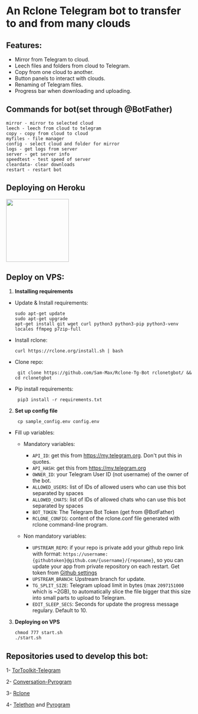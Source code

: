 # An Rclone Telegram bot to transfer to and from many clouds

## Features:

- Mirror from Telegram to cloud.
- Leech files and folders from cloud to Telegram.
- Copy from one cloud to another.
- Button panels to interact with clouds.
- Renaming of Telegram files.
- Progress bar when downloading and uploading.

## Commands for bot(set through @BotFather)

```
mirror - mirror to selected cloud 
leech - leech from cloud to telegram
copy - copy from cloud to cloud
myfiles - file manager
config - select cloud and folder for mirror
logs - get logs from server
server - get server info
speedtest - test speed of server
cleardata- clear downloads
restart - restart bot
```

## Deploying on Heroku
<p><a href="https://github.com/1141879423/Rclone-Tg-Bot/tree/heroku"> <img src="https://img.shields.io/badge/Deploy%20Guide-blueviolet?style=for-the-badge&logo=heroku" width="170""/></a></p>


## Deploy on VPS: 

1. **Installing requirements**
 
 - Update & Install requirements:
 
       sudo apt-get update 
       sudo apt-get upgrade
       apt-get install git wget curl python3 python3-pip python3-venv locales ffmpeg p7zip-full 
 
 - Install rclone:
 
       curl https://rclone.org/install.sh | bash

 - Clone repo:

        git clone https://github.com/Sam-Max/Rclone-Tg-Bot rclonetgbot/ && cd rclonetgbot
 
 - Pip install requirements:
 
        pip3 install -r requirements.txt 

2. **Set up config file**

        cp sample_config.env config.env 

- Fill up variables:

   - Mandatory variables:
        - `API_ID`: get this from https://my.telegram.org. Don't put this in quotes.
        - `API_HASH`: get this from https://my.telegram.org
        - `OWNER_ID`: your Telegram User ID (not username) of the owner of the bot.
        - `ALLOWED_USERS`: list of IDs of allowed users who can use this bot separated by spaces
        - `ALLOWED_CHATS`: list of IDs of allowed chats who can use this bot separated by spaces
        - `BOT_TOKEN`: The Telegram Bot Token (get from @BotFather) 
        - `RCLONE_CONFIG`: content of the rclone.conf file generated with rclone command-line program.

   - Non mandatory variables:
        - `UPSTREAM_REPO`: if your repo is private add your github repo link with format: `https://username:{githubtoken}@github.com/{username}/{reponame}`, so you can update your app from private repository on each restart. Get token from [Github settings](https://github.com/settings/tokens)
        - `UPSTREAM_BRANCH`: Upstream branch for update. 
        - `TG_SPLIT_SIZE`: Telegram upload limit in bytes (max `2097151000` which is ~2GB), to automatically slice the file bigger that this size into small parts to upload to Telegram.
        - `EDIT_SLEEP_SECS`: Seconds for update the progress message regulary. Default to 10. 

3. **Deploying on VPS**

       chmod 777 start.sh 
       ./start.sh


## Repositories used to develop this bot:

1- [TorToolkit-Telegram](https://github.com/yash-dk/TorToolkit-Telegram) 

2- [Conversation-Pyrogram](https://github.com/Ripeey/Conversation-Pyrogram/archive/refs/heads/main.zip)

3- [Rclone](https://github.com/rclone/rclone)

4- [Telethon]() and [Pyrogram]()



